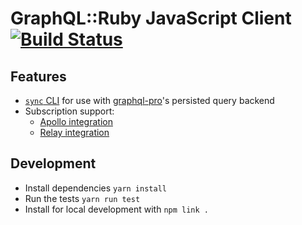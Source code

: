 # GraphQL::Ruby JavaScript Client [![Build Status](https://travis-ci.org/rmosolgo/graphql-ruby-client.svg?branch=master)](https://travis-ci.org/rmosolgo/graphql-ruby-client)

## Features

- [`sync` CLI](https://github.com/rmosolgo/graphql-ruby-client/blob/master/guides/sync.md) for use with [graphql-pro](http://graphql.pro)'s persisted query backend
- Subscription support:
  - [Apollo integration](https://github.com/rmosolgo/graphql-ruby-client/blob/master/guides/apollo_subscriptions.md)
  - [Relay integration](https://github.com/rmosolgo/graphql-ruby-client/blob/master/guides/relay_subscriptions.md)

## Development

- Install dependencies `yarn install`
- Run the tests `yarn run test`
- Install for local development with `npm link .`
